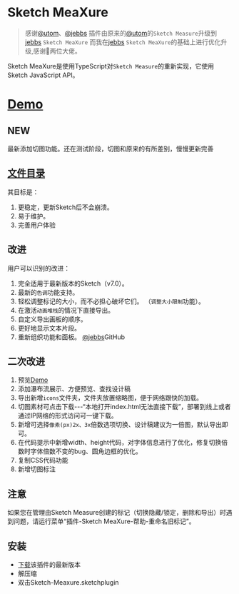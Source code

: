 # Sketch MeaXure

> 感谢[@utom](https://github.com/utom)、[@jebbs](https://github.com/qjebbs)
> 插件由原来的[@utom](https://github.com/utom)的`Sketch Measure`升级到[jebbs](https://github.com/qjebbs) `Sketch MeaXure`
> 而我在[jebbs](https://github.com/qjebbs) `Sketch MeaXure`的基础上进行优化升级,感谢🙏两位大佬。

Sketch MeaXure是使用TypeScript对`Sketch Measure`的重新实现，它使用Sketch JavaScript API。
# [Demo](http://hubzyy.gitee.io/sketch-meaxure/)

## NEW
最新添加切图功能。还在测试阶段，切图和原来的有所差别，慢慢更新完善

## [文件目录](./Directory.md)


其目标是：

1. 更稳定，更新Sketch后不会崩溃。
1. 易于维护。
1. 完善用户体验

## 改进

用户可以识别的改进：
1. 完全适用于最新版本的Sketch（v7.0）。
1. 最新的`色调`功能支持。
1. 轻松调整标记的大小，而不必担心破坏它们。 （`调整大小限制`功能）。
1. 在激活`动画堆栈`的情况下直接导出。
1. 自定义导出画板的顺序。
1. 更好地显示文本片段。
1. 重新组织功能和面板。
[@jebbs](https://github.com/qjebbs/sketch-meaxure)GitHub

## 二次改进
1. 预览[Demo](http://hubzyy.gitee.io/sketch-meaxure/)
1. 添加瀑布流展示、方便预览、查找设计稿
1. 导出新增`icons`文件夹，文件夹放置缩略图，便于网络跟快的加载。
1. 切图素材可点击下载---“本地打开index.html无法直接下载”，部署到线上或者通过IP网络的形式访问可一键下载。
1. 新增可选择`像素(px)2x、3x`倍数选项切换、设计稿建议为一倍图，默认导出即可。
1. 在代码提示中新增width、height代码，对字体信息进行了优化，修复切换倍数时字体倍数不变的bug、圆角边框的优化。
1. 复制CSS代码功能
1. 新增切图标注


## 注意

如果您在管理由Sketch Measure创建的标记（切换隐藏/锁定，删除和导出）时遇到问题，请运行菜单“插件-Sketch MeaXure-帮助-重命名旧标记”。

## 安装

- [下载](https://gitee.com/hubzyy/sketch-meaxure/attach_files/780454/download/sketch-meaxure.sketchplugin.zip)该插件的最新版本
- 解压缩
- 双击Sketch-Meaxure.sketchplugin